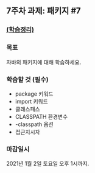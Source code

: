 <h2>7주차 과제: 패키지 #7</h2>

<h3><a href="https://www.notion.so/7-7-4ac6fefe9ef1409abfe9c232739cef30">(학습정리)</a></h3>

<h3>목표</h3>
자바의 패키지에 대해 학습하세요.

<h3>학습할 것 (필수)</h3>

- package 키워드
- import 키워드
- 클래스패스
- CLASSPATH 환경변수
- -classpath 옵션
- 접근지시자

<h3>마감일시</h3>
2021년 1월 2일 토요일 오후 1시까지.